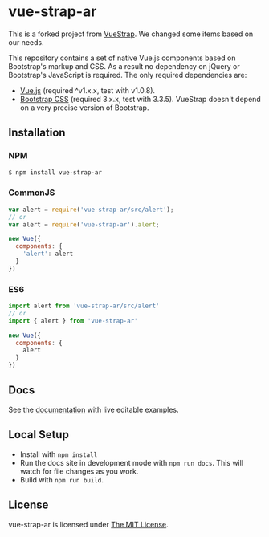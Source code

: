 # vue-strap-ar
This is a forked project from [VueStrap](https://github.com/yuche/vue-strap). We changed some items based on our needs. 

This repository contains a set of native Vue.js components based on Bootstrap's markup and CSS. As a result no dependency on jQuery or Bootstrap's JavaScript is required. The only required dependencies are:

* [Vue.js](http://vuejs.org/) (required ^v1.x.x, test with v1.0.8).
* [Bootstrap CSS](http://getbootstrap.com/) (required 3.x.x, test with 3.3.5). VueStrap doesn't depend on a very precise version of Bootstrap.

## Installation

### NPM

```bash
$ npm install vue-strap-ar
```

### CommonJS
```js
var alert = require('vue-strap-ar/src/alert');
// or
var alert = require('vue-strap-ar').alert;

new Vue({
  components: {
    'alert': alert
  }
})
```

### ES6
```js
import alert from 'vue-strap-ar/src/alert'
// or
import { alert } from 'vue-strap-ar'

new Vue({
  components: {
    alert
  }
})
```

## Docs
See the [documentation](http://yuche.github.io/vue-strap/) with live editable examples.

## Local Setup
* Install with `npm install`
* Run the docs site in development mode with `npm run docs`. This will watch for file changes as you work.
* Build with `npm run build`.

## License
vue-strap-ar is licensed under [The MIT License](LICENSE).
